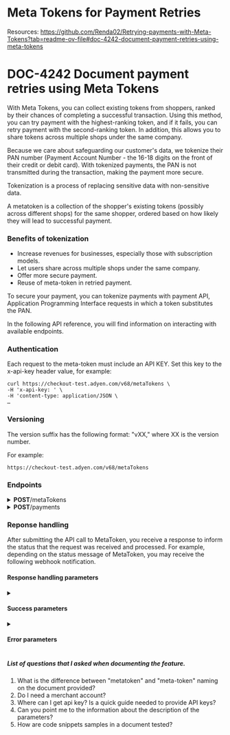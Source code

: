# Meta Tokens for Payment Retries

Resources:
https://github.com/Renda02/Retrying-payments-with-Meta-Tokens?tab=readme-ov-file#doc-4242-document-payment-retries-using-meta-tokens

# DOC-4242 Document payment retries using Meta Tokens

With Meta Tokens, you can collect existing tokens from shoppers, ranked by their chances of completing a successful transaction. Using this method, you can try payment with the highest-ranking token, and if it fails, you can retry payment with the second-ranking token. In addition, this allows you to share tokens across multiple shops under the same company.

Because we care about safeguarding our customer's data, we tokenize their PAN number (Payment Account Number - the 16-18 digits on the front of their credit or debit card). With tokenized payments, the PAN is not transmitted during the transaction, making the payment more secure.

Tokenization is a process of replacing sensitive data with non-sensitive data.

A metatoken is a collection of the shopper's existing tokens (possibly across different shops) for the same shopper, ordered based on how likely they will lead to successful payment.

### Benefits of tokenization

- Increase revenues for businesses, especially those with subscription models.
- Let users share across multiple shops under the same company.
- Offer more secure payment. 
- Reuse of meta-token in retried payment. 

To secure your payment, you can tokenize payments with payment API, Application Programming Interface requests in which a token substitutes the PAN.

In the following API reference, you will find information on interacting with available endpoints. 

### Authentication

Each request to the meta-token must include an API KEY. Set this key to the x-api-key header value, for example:

```
curl https://checkout-test.adyen.com/v68/metaTokens \
-H 'x-api-key: ' \
-H 'content-type: application/JSON \
…
```
### Versioning

The version suffix has the following format: "vXX," where XX is the version number. 

For example:

`` https://checkout-test.adyen.com/v68/metaTokens `` 

### Endpoints

<details close>
<summary><b>POST</b>/metaTokens</summary>
<br>
Create a meta-token for Merchant requests with this endpoint.

#### Request parameters 
  
Request Item     | 	Data type| Required /Optional     |
| :---        |    :----:   |          ---: |
| shopperReference      | String       |Required  |
| merchantAccount  | String        | Required     |
  
#####   Sample Request 
  ```
  curl https://checkout-test.adyen.com/v68/metaTokens \
-H 'x-api-key: ' \
-H 'content-type: application/json' \
-d '{
"shopperReference": "shopper-123",
"merchantAccount": "YOUR_MERCHANT_ACCOUNT"
}'
  ```

#### Response parameters 
   
Response Item     | 	Data type| Required /Optional     |
| :---        |    :----:   |          ---: |
| shopperReference      | String       |Required  |
| merchantAccount  | String        | Required     |
| metaTokenId   | String           | Required     | 

##### Sample response

  ```
  {
"merchantAccount": "YOUR_MERCHNAT_ACCOUNT",
"shopperReference": "yourShopperReference",
"metaTokenId": "9647-2876"
}

```

> Creating the token might take you a couple of minutes and sometimes even up to half an hour.
  
</details>

<details close>
  <summary><b>POST</b>/payments</summary>
<br>
Make a meta-token payment with a metaTokenId.
  
#### Parameters 
  
##### Path parameters
  
  Path parameter     | 	Description|
  | :---        |    :----  |  
  |  metaTokenId      | When making a payment request with a MetaToken, you must include the metaTokenId.      |
 
</details>


### Reponse handling

After submitting the API call to MetaToken, you receive a response to inform the status that the request was received and processed. For example, depending on the status message of MetaToken, you may receive the following webhook notification. 

#### Response handling parameters 
<details close>
 <summary><h4>Success parameters </h4></summary>
  
Success Item     | 	Data type| MetaToken status    | Notes |
| :---        |    :----:   |          ---: |     :---   |
|  metaTokenId      | String       | unique Id  | The unique Id is only generated to a metatoken successfully created.     |
| success  | String        | true   |    A metatoken has been created successfully.     |

##### Success webhook notification

```
{
"live": "false",
"notificationItems": [ {
"NotificationRequestItem": {
"merchantAccount": "YOUR_MERCHNAT_ACCOUNT"
"eventCode": "META_TOKEN_CREATION",
"metaTokenId": "9647-2876",
"success": "true"
}} ]}
```
</details>
<details close>
 <summary><h4>Error parameters </h4></summary> 

Error Item     | 	Data type| MetaToken status    | Notes |
| :---        |    :----:   |          ---: |     :---   |
| reason       | String       | Technical error  | The meta-token cannot be generated. </br> Send the request again.   |
| success  | String        | false   |    A metatoken has not been created successfully.     |

##### Error webhook notification

```
{ "live": "false",
"notificationItems": [
{
"NotificationRequestItem": {
"eventCode": "META_TOKEN_CREATION",
"reason": "Technical error",
"success": "false"
}}]}
```
</details>

##### **List of questions that I asked when documenting the feature.**

1. What is the difference between "metatoken" and "meta-token" naming on the document provided?
2. Do I need a merchant account? 
3. Where can I get api key? Is a quick guide needed to provide API keys? 
4. Can you point me to the information about the description of the parameters?
5. How are code snippets samples in a document tested?
